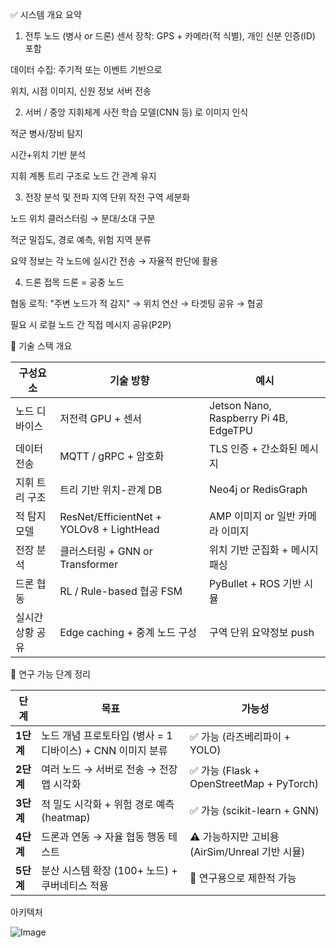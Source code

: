 ✅ 시스템 개요 요약

1. 전투 노드 (병사 or 드론)
센서 장착: GPS + 카메라(적 식별), 개인 신분 인증(ID) 포함

데이터 수집: 주기적 또는 이벤트 기반으로

위치, 시점 이미지, 신원 정보 서버 전송

2. 서버 / 중앙 지휘체계
사전 학습 모델(CNN 등) 로 이미지 인식

적군 병사/장비 탐지

시간+위치 기반 분석

지휘 계통 트리 구조로 노드 간 관계 유지

3. 전장 분석 및 전파
지역 단위 작전 구역 세분화

노드 위치 클러스터링 → 분대/소대 구분

적군 밀집도, 경로 예측, 위험 지역 분류

요약 정보는 각 노드에 실시간 전송 → 자율적 판단에 활용

4. 드론 접목
드론 = 공중 노드

협동 로직: "주변 노드가 적 감지" → 위치 연산 → 타겟팅 공유 → 협공

필요 시 로컬 노드 간 직접 메시지 공유(P2P)


📡 기술 스택 개요


| 구성요소      | 기술 방향                                    | 예시                                    |
| --------- | ---------------------------------------- | ------------------------------------- |
| 노드 디바이스   | 저전력 GPU + 센서                             | Jetson Nano, Raspberry Pi 4B, EdgeTPU |
| 데이터 전송    | MQTT / gRPC + 암호화                        | TLS 인증 + 간소화된 메시지                     |
| 지휘 트리 구조  | 트리 기반 위치-관계 DB                           | Neo4j or RedisGraph                   |
| 적 탐지 모델   | ResNet/EfficientNet + YOLOv8 + LightHead | AMP 이미지 or 일반 카메라 이미지                 |
| 전장 분석     | 클러스터링 + GNN or Transformer               | 위치 기반 군집화 + 메시지 패싱                    |
| 드론 협동     | RL / Rule-based 협공 FSM                   | PyBullet + ROS 기반 시뮬                  |
| 실시간 상황 공유 | Edge caching + 중계 노드 구성                  | 구역 단위 요약정보 push                       |




🧪 연구 가능 단계 정리


| 단계      | 목표                                     | 가능성                                    |
| ------- | -------------------------------------- | -------------------------------------- |
| **1단계** | 노드 개념 프로토타입 (병사 = 1 디바이스) + CNN 이미지 분류 | ✅ 가능 (라즈베리파이 + YOLO)                   |
| **2단계** | 여러 노드 → 서버로 전송 → 전장 맵 시각화              | ✅ 가능 (Flask + OpenStreetMap + PyTorch) |
| **3단계** | 적 밀도 시각화 + 위험 경로 예측 (heatmap)          | ✅ 가능 (scikit-learn + GNN)              |
| **4단계** | 드론과 연동 → 자율 협동 행동 테스트                  | ⚠️ 가능하지만 고비용 (AirSim/Unreal 기반 시뮬)     |
| **5단계** | 분산 시스템 확장 (100+ 노드) + 쿠버네티스 적용         | 🔁 연구용으로 제한적 가능                        |


아키텍처


![Image](https://github.com/user-attachments/assets/91abdf1f-072b-41e2-a779-5576a53902db)
